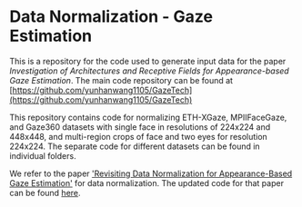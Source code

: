# Data Normalization - Gaze Estimation
This is a repository for the code used to generate input data for the paper *Investigation of Architectures and Receptive Fields for Appearance-based Gaze Estimation*. The main code repository can be found at [https://github.com/yunhanwang1105/GazeTech](https://github.com/yunhanwang1105/GazeTech)

This repository contains code for normalizing ETH-XGaze, MPIIFaceGaze, and Gaze360 datasets with single face in resolutions of 224x224 and 448x448, and multi-region crops of face and two eyes for resolution 224x224.
The separate code for different datasets can be found in individual folders. 

We refer to the paper ['Revisiting Data Normalization for Appearance-Based Gaze Estimation'](https://www.perceptualui.org/publications/zhang18_etra.pdf) for data normalization. The updated code for that paper can be found [here](https://github.com/xucong-zhang/data-preprocessing-gaze).
